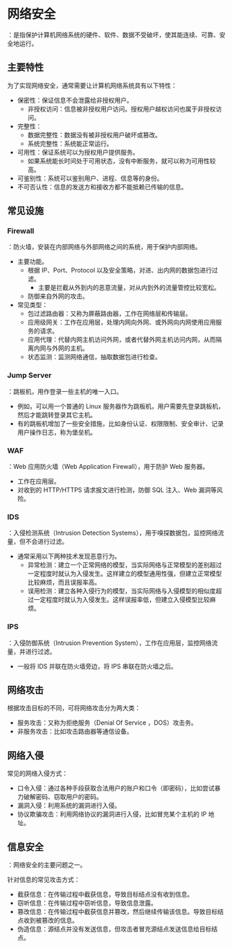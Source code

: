 # 网络安全

：是指保护计算机网络系统的硬件、软件、数据不受破坏，使其能连续、可靠、安全地运行。

## 主要特性

为了实现网络安全，通常需要让计算机网络系统具有以下特性：
- 保密性：保证信息不会泄露给非授权用户。
  - 非授权访问：信息被非授权用户访问。授权用户越权访问也属于非授权访问。
- 完整性：
  - 数据完整性：数据没有被非授权用户破坏或篡改。
  - 系统完整性：系统能正常运行。
- 可用性：保证系统可以为授权用户提供服务。
  - 如果系统能长时间处于可用状态，没有中断服务，就可以称为可用性较高。
- 可鉴别性：系统可以鉴别用户、进程、信息等的身份。
- 不可否认性：信息的发送方和接收方都不能抵赖已传输的信息。

## 常见设施

### Firewall

：防火墙，安装在内部网络与外部网络之间的系统，用于保护内部网络。
- 主要功能。
  - 根据 IP、Port、Protocol 以及安全策略，对进、出内网的数据包进行过滤。
    - 主要是拦截从外到内的恶意流量，对从内到外的流量管控比较宽松。
  - 防御来自外网的攻击。
- 常见类型：
  - 包过滤路由器：又称为屏蔽路由器，工作在网络层和传输层。
  - 应用级网关：工作在应用层，处理内网向外网、或外网向内网使用应用服务的请求。
  - 应用代理：代替内网主机访问外网，或者代替外网主机访问内网，从而隔离内网与外网的主机。
  - 状态监测：监测网络通信，抽取数据包进行检查。

### Jump Server

：跳板机，用作登录一些主机的唯一入口。
- 例如，可以用一个普通的 Linux 服务器作为跳板机，用户需要先登录跳板机，然后才能跳转登录其它主机。
- 有的跳板机增加了一些安全措施，比如身份认证、权限限制、安全审计、记录用户操作日志，称为堡垒机。

### WAF

：Web 应用防火墙（Web Application Firewall），用于防护 Web 服务器。
- 工作在应用层。
- 对收到的 HTTP/HTTPS 请求报文进行检测，防御 SQL 注入、Web 漏洞等风险。

### IDS

：入侵检测系统（Intrusion Detection Systems），用于嗅探数据包，监控网络流量，但不会进行过滤。
- 通常采用以下两种技术发现恶意行为。
  - 异常检测：建立一个正常网络的模型，当实际网络与正常模型的差别超过一定程度时就认为入侵发生。这样建立的模型通用性强，但建立正常模型比较麻烦，而且误报率高。
  - 误用检测：建立各种入侵行为的模型，当实际网络与入侵模型的相似度超过一定程度时就认为入侵发生。这样误报率低，但建立入侵模型比较麻烦。

### IPS

：入侵防御系统（Intrusion Prevention System），工作在应用层，监控网络流量，并进行过滤。
- 一般将 IDS 并联在防火墙旁边，将 IPS 串联在防火墙之后。

## 网络攻击

根据攻击目标的不同，可将网络攻击分为两大类：
- 服务攻击：又称为拒绝服务（Denial Of Service ，DOS）攻击务。
- 非服务攻击：比如攻击路由器等通信设备。

## 网络入侵

常见的网络入侵方式：
- 口令入侵：通过各种手段获取合法用户的账户和口令（即密码），比如尝试暴力破解密码、窃取用户的密码。
- 漏洞入侵：利用系统的漏洞进行入侵。
- 协议欺骗攻击：利用网络协议的漏洞进行入侵，比如冒充某个主机的 IP 地址。

## 信息安全

：网络安全的主要问题之一。

针对信息的常见攻击方式：
- 截获信息：在传输过程中截获信息，导致目标结点没有收到信息。
- 窃听信息：在传输过程中窃听信息，导致信息泄露。
- 篡改信息：在传输过程中截获信息并篡改，然后继续传输该信息。导致目标结点收到被篡改的信息。
- 伪造信息：源结点并没有发送信息，但攻击者冒充源结点发送信息给目标结点。
